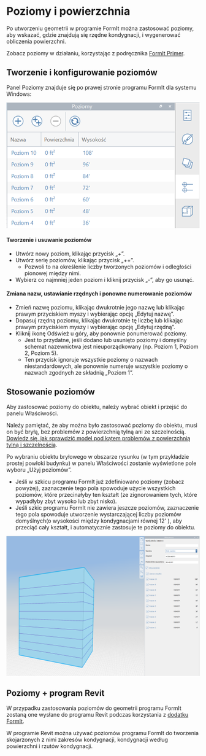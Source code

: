 # Poziomy i powierzchnia

Po utworzeniu geometrii w programie FormIt można zastosować poziomy, aby wskazać, gdzie znajdują się rzędne kondygnacji, i wygenerować obliczenia powierzchni.

Zobacz poziomy w działaniu, korzystając z podręcznika [FormIt Primer](../formit-primer/part-i/adding-floors-with-levels.md).

## Tworzenie i konfigurowanie poziomów

Panel Poziomy znajduje się po prawej stronie programu FormIt dla systemu Windows:

![](../.gitbook/assets/20191217-levels-panel-1.png)

#### Tworzenie i usuwanie poziomów

* Utwórz nowy poziom, klikając przycisk „+”.
* Utwórz serię poziomów, klikając przycisk „++”.
   * Pozwoli to na określenie liczby tworzonych poziomów i odległości pionowej między nimi.
* Wybierz co najmniej jeden poziom i kliknij przycisk „-”, aby go usunąć.

#### Zmiana nazw, ustawianie rzędnych i ponowne numerowanie poziomów

* Zmień nazwę poziomu, klikając dwukrotnie jego nazwę lub klikając prawym przyciskiem myszy i wybierając opcję „Edytuj nazwę”.
* Dopasuj rzędną poziomu, klikając dwukrotnie tę liczbę lub klikając prawym przyciskiem myszy i wybierając opcję „Edytuj rzędną”.
* Kliknij ikonę Odśwież u góry, aby ponownie ponumerować poziomy.
   * Jest to przydatne, jeśli dodano lub usunięto poziomy i domyślny schemat nazewnictwa jest nieuporządkowany \(np. Poziom 1, Poziom 2, Poziom 5\).
   * Ten przycisk ignoruje wszystkie poziomy o nazwach niestandardowych, ale ponownie numeruje wszystkie poziomy o nazwach zgodnych ze składnią „Poziom 1”.

## Stosowanie poziomów

Aby zastosować poziomy do obiektu, należy wybrać obiekt i przejść do panelu Właściwości.

Należy pamiętać, że aby można było zastosować poziomy do obiektu, musi on być bryłą, bez problemów z powierzchnią tylną ani ze szczelnością. [Dowiedz się, jak sprawdzić model pod kątem problemów z powierzchnią tylną i szczelnością](https://formit.autodesk.com/blog/post/repairing-solid-models).

Po wybraniu obiektu bryłowego w obszarze rysunku \(w tym przykładzie prostej powłoki budynku\) w panelu Właściwości zostanie wyświetlone pole wyboru „Użyj poziomów”.

* Jeśli w szkicu programu FormIt już zdefiniowano poziomy \(zobacz powyżej\), zaznaczenie tego pola spowoduje użycie wszystkich poziomów, które przecinałyby ten kształt \(ze zignorowaniem tych, które wypadłyby zbyt wysoko lub zbyt nisko\).
* Jeśli szkic programu FormIt nie zawiera jeszcze poziomów, zaznaczenie tego pola spowoduje utworzenie wystarczającej liczby poziomów domyślnych\(o wysokości między kondygnacjami równej 12' \), aby przeciąć cały kształt, i automatycznie zastosuje te poziomy do obiektu.

![](../.gitbook/assets/20191217-properties-panel.png)

## Poziomy + program Revit

W przypadku zastosowania poziomów do geometrii programu FormIt zostaną one wysłane do programu Revit podczas korzystania z [dodatku FormIt](https://formit.autodesk.com/page/formit-revit).

W programie Revit można używać poziomów programu FormIt do tworzenia skojarzonych z nimi zakresów kondygnacji, kondygnacji według powierzchni i rzutów kondygnacji.



